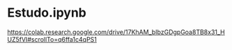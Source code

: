 # Estudo.ipynb
https://colab.research.google.com/drive/17KhAM_bIbzGDgpGoa8TB8x31_HUZ5fVI#scrollTo=q6ffa1c4qPS1
